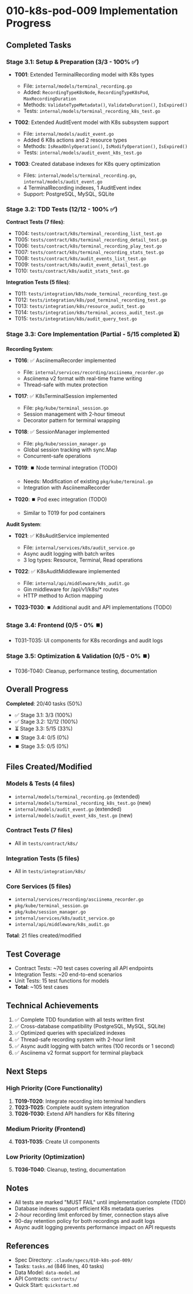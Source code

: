 # 010-k8s-pod-009 Implementation Progress

## Completed Tasks

### Stage 3.1: Setup & Preparation (3/3 - 100% ✅)

- **T001**: Extended TerminalRecording model with K8s types
  - File: `internal/models/terminal_recording.go`
  - Added: `RecordingTypeK8sNode`, `RecordingTypeK8sPod`, `MaxRecordingDuration`
  - Methods: `ValidateTypeMetadata()`, `ValidateDuration()`, `IsExpired()`
  - Tests: `internal/models/terminal_recording_k8s_test.go`

- **T002**: Extended AuditEvent model with K8s subsystem support
  - File: `internal/models/audit_event.go`
  - Added 6 K8s actions and 2 resource types
  - Methods: `IsReadOnlyOperation()`, `IsModifyOperation()`, `IsExpired()`
  - Tests: `internal/models/audit_event_k8s_test.go`

- **T003**: Created database indexes for K8s query optimization
  - Files: `internal/models/terminal_recording.go`, `internal/models/audit_event.go`
  - 4 TerminalRecording indexes, 1 AuditEvent index
  - Support: PostgreSQL, MySQL, SQLite

### Stage 3.2: TDD Tests (12/12 - 100% ✅)

**Contract Tests (7 files)**:
- T004: `tests/contract/k8s/terminal_recording_list_test.go`
- T005: `tests/contract/k8s/terminal_recording_detail_test.go`
- T006: `tests/contract/k8s/terminal_recording_play_test.go`
- T007: `tests/contract/k8s/terminal_recording_stats_test.go`
- T008: `tests/contract/k8s/audit_events_list_test.go`
- T009: `tests/contract/k8s/audit_event_detail_test.go`
- T010: `tests/contract/k8s/audit_stats_test.go`

**Integration Tests (5 files)**:
- T011: `tests/integration/k8s/node_terminal_recording_test.go`
- T012: `tests/integration/k8s/pod_terminal_recording_test.go`
- T013: `tests/integration/k8s/resource_audit_test.go`
- T014: `tests/integration/k8s/terminal_access_audit_test.go`
- T015: `tests/integration/k8s/audit_query_test.go`

### Stage 3.3: Core Implementation (Partial - 5/15 completed ⏳)

**Recording System**:
- **T016**: ✅ AsciinemaRecorder implemented
  - File: `internal/services/recording/asciinema_recorder.go`
  - Asciinema v2 format with real-time frame writing
  - Thread-safe with mutex protection

- **T017**: ✅ K8sTerminalSession implemented
  - File: `pkg/kube/terminal_session.go`
  - Session management with 2-hour timeout
  - Decorator pattern for terminal wrapping

- **T018**: ✅ SessionManager implemented
  - File: `pkg/kube/session_manager.go`
  - Global session tracking with sync.Map
  - Concurrent-safe operations

- **T019**: ⏹️ Node terminal integration (TODO)
  - Needs: Modification of existing `pkg/kube/terminal.go`
  - Integration with AsciinemaRecorder

- **T020**: ⏹️ Pod exec integration (TODO)
  - Similar to T019 for pod containers

**Audit System**:
- **T021**: ✅ K8sAuditService implemented
  - File: `internal/services/k8s/audit_service.go`
  - Async audit logging with batch writes
  - 3 log types: Resource, Terminal, Read operations

- **T022**: ✅ K8sAuditMiddleware implemented
  - File: `internal/api/middleware/k8s_audit.go`
  - Gin middleware for /api/v1/k8s/* routes
  - HTTP method to Action mapping

- **T023-T030**: ⏹️ Additional audit and API implementations (TODO)

### Stage 3.4: Frontend (0/5 - 0% ⏹️)
- T031-T035: UI components for K8s recordings and audit logs

### Stage 3.5: Optimization & Validation (0/5 - 0% ⏹️)
- T036-T040: Cleanup, performance testing, documentation

## Overall Progress

**Completed**: 20/40 tasks (50%)
- ✅ Stage 3.1: 3/3 (100%)
- ✅ Stage 3.2: 12/12 (100%)
- ⏳ Stage 3.3: 5/15 (33%)
- ⏹️ Stage 3.4: 0/5 (0%)
- ⏹️ Stage 3.5: 0/5 (0%)

## Files Created/Modified

### Models & Tests (4 files)
- `internal/models/terminal_recording.go` (extended)
- `internal/models/terminal_recording_k8s_test.go` (new)
- `internal/models/audit_event.go` (extended)
- `internal/models/audit_event_k8s_test.go` (new)

### Contract Tests (7 files)
- All in `tests/contract/k8s/`

### Integration Tests (5 files)
- All in `tests/integration/k8s/`

### Core Services (5 files)
- `internal/services/recording/asciinema_recorder.go`
- `pkg/kube/terminal_session.go`
- `pkg/kube/session_manager.go`
- `internal/services/k8s/audit_service.go`
- `internal/api/middleware/k8s_audit.go`

**Total**: 21 files created/modified

## Test Coverage

- Contract Tests: ~70 test cases covering all API endpoints
- Integration Tests: ~20 end-to-end scenarios
- Unit Tests: 15 test functions for models
- **Total**: ~105 test cases

## Technical Achievements

1. ✅ Complete TDD foundation with all tests written first
2. ✅ Cross-database compatibility (PostgreSQL, MySQL, SQLite)
3. ✅ Optimized queries with specialized indexes
4. ✅ Thread-safe recording system with 2-hour limit
5. ✅ Async audit logging with batch writes (100 records or 1 second)
6. ✅ Asciinema v2 format support for terminal playback

## Next Steps

### High Priority (Core Functionality)
1. **T019-T020**: Integrate recording into terminal handlers
2. **T023-T025**: Complete audit system integration
3. **T026-T030**: Extend API handlers for K8s filtering

### Medium Priority (Frontend)
4. **T031-T035**: Create UI components

### Low Priority (Optimization)
5. **T036-T040**: Cleanup, testing, documentation

## Notes

- All tests are marked "MUST FAIL" until implementation complete (TDD)
- Database indexes support efficient K8s metadata queries
- 2-hour recording limit enforced by timer, connection stays alive
- 90-day retention policy for both recordings and audit logs
- Async audit logging prevents performance impact on API requests

## References

- Spec Directory: `.claude/specs/010-k8s-pod-009/`
- Tasks: `tasks.md` (846 lines, 40 tasks)
- Data Model: `data-model.md`
- API Contracts: `contracts/`
- Quick Start: `quickstart.md`
